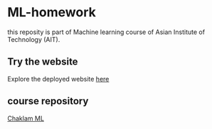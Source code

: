 # ML-homework

this reposity is part of Machine learning course of Asian Institute of Technology (AIT).

## Try the website

Explore the deployed website [here](https://st123131-service-ml-website.ml2023.cs.ait.ac.th/)  

## course repository

[Chaklam ML](https://github.com/chaklam-silpasuwanchai/Machine-Learning.git)

